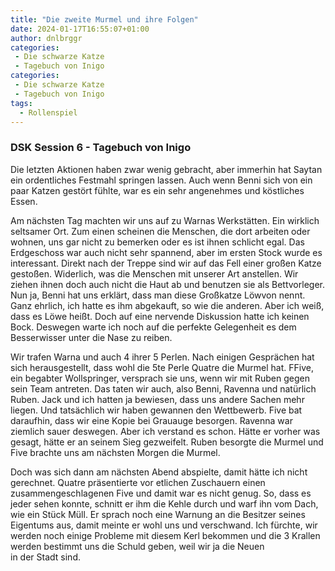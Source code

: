 ```yaml
---
title: "Die zweite Murmel und ihre Folgen"
date: 2024-01-17T16:55:07+01:00
author: dnlbrggr
categories:
 - Die schwarze Katze
 - Tagebuch von Inigo
categories:
 - Die schwarze Katze
 - Tagebuch von Inigo
tags:
  - Rollenspiel
---
```


### DSK Session 6 - Tagebuch von Inigo

Die letzten Aktionen haben zwar wenig gebracht, aber immerhin hat Saytan ein ordentliches Festmahl springen lassen. Auch wenn Benni sich von ein paar Katzen gestört fühlte, war es ein sehr angenehmes und köstliches Essen.

Am nächsten Tag machten wir uns auf zu Warnas Werkstätten. Ein wirklich seltsamer Ort. Zum einen scheinen die Menschen, die dort arbeiten oder wohnen, uns gar nicht zu bemerken oder es ist ihnen schlicht egal. Das Erdgeschoss war auch nicht sehr spannend, aber im ersten Stock wurde es interessant. Direkt nach der Treppe sind wir auf das Fell einer großen Katze gestoßen. Widerlich, was die Menschen mit unserer Art anstellen. Wir ziehen ihnen doch auch nicht die Haut ab und benutzen sie als Bettvorleger. Nun ja, Benni hat uns erklärt, dass man diese Großkatze Löwvon nennt. Ganz ehrlich, ich hatte es ihm abgekauft, so wie die anderen. Aber ich weiß, dass es Löwe heißt. Doch auf eine nervende Diskussion hatte ich keinen Bock. Deswegen warte ich noch auf die perfekte Gelegenheit es dem Besserwisser unter die Nase zu reiben.

Wir trafen Warna und auch 4 ihrer 5 Perlen. Nach einigen Gesprächen hat sich herausgestellt, dass wohl die 5te Perle Quatre die Murmel hat. FFive, ein begabter Wollspringer, versprach sie uns, wenn wir mit Ruben gegen sein Team antreten. Das taten wir auch, also Benni, Ravenna und natürlich Ruben. Jack und ich hatten ja bewiesen, dass uns andere Sachen mehr liegen. Und tatsächlich wir haben gewannen den Wettbewerb. Five bat daraufhin, dass wir eine Kopie bei Grauauge besorgen. Ravenna war ziemlich sauer deswegen. Aber ich verstand es schon. Hätte er vorher was gesagt, hätte er an seinem Sieg gezweifelt. Ruben besorgte die Murmel und Five brachte uns am nächsten Morgen die Murmel.

Doch was sich dann am nächsten Abend abspielte, damit hätte ich nicht gerechnet. Quatre präsentierte vor etlichen Zuschauern einen zusammengeschlagenen Five und damit war es nicht genug. So, dass es jeder sehen konnte, schnitt er ihm die Kehle durch und warf ihn vom Dach, wie ein Stück Müll. Er sprach noch eine Warnung an die Besitzer seines Eigentums aus, damit meinte er wohl uns und verschwand. Ich fürchte, wir werden noch einige Probleme mit diesem Kerl bekommen und die 3 Krallen werden bestimmt uns die Schuld geben, weil wir ja die Neuen in der Stadt sind.